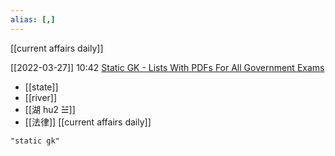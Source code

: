 ```yaml
---
alias: [,]
---
```

[[current affairs daily]]

[[2022-03-27]] 10:42
[Static GK - Lists With PDFs For All Government Exams](https://byjus.com/govt-exams/static-gk/)

- [[state]]
- [[river]]
- [[湖 hu2 ☱]]
- [[法律]]
[[current affairs daily]]

```query
"static gk"
```